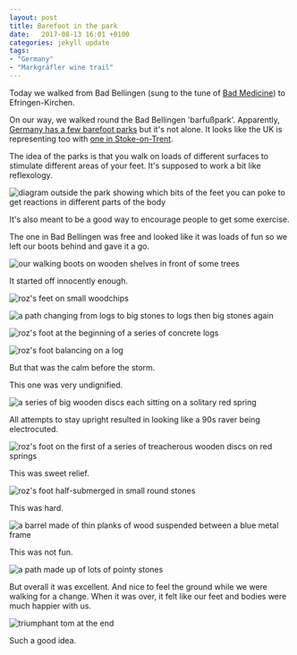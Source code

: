 ```yaml
---
layout: post
title: Barefoot in the park
date:   2017-08-13 16:01 +0100
categories: jekyll update
tags: 
- "Germany"
- "Markgräfler wine trail"
---
```


Today we walked from Bad Bellingen (sung to the tune of [Bad Medicine](https://youtu.be/eOUtsybozjg?t=46s)) to Efringen-Kirchen. 

On our way, we walked round the Bad Bellingen 'barfußpark'. Apparently, [Germany has a few barefoot parks](http://www.barfusspark.info/en/park.htm) but it's not alone. It looks like the UK is representing too with [one in Stoke-on-Trent](http://www.trentham.co.uk/trentham-gardens/western-pleasure-ground/barefoot-walk).

The idea of the parks is that you walk on loads of different surfaces to stimulate different areas of your feet. It's supposed to work a bit like reflexology. 

![diagram outside the park showing which bits of the feet you can poke to get reactions in different parts of the body](https://github.com/tombye/trexit/raw/gh-pages/assets/images/barefoot-park-diagram.jpg)

It's also meant to be a good way to encourage people to get some exercise. 

The one in Bad Bellingen was free and looked like it was loads of fun so we left our boots behind and gave it a go. 

![our walking boots on wooden shelves in front of some trees](https://github.com/tombye/trexit/raw/gh-pages/assets/images/our-walking-boots-on-wooden-shelves.jpg)

It started off innocently enough.

![roz's feet on small woodchips](https://github.com/tombye/trexit/raw/gh-pages/assets/images/rozs-foot-on-small-woodchips.jpg)

![a path changing from logs to big stones to logs then big stones again](https://github.com/tombye/trexit/raw/gh-pages/assets/images/path-of-logs-and-big-stones.jpg)

![roz's foot at the beginning of a series of concrete logs](https://github.com/tombye/trexit/raw/gh-pages/assets/images/rozs-foot-on-first-of-several-concrete-logs.jpg)

![roz's foot balancing on a log](https://github.com/tombye/trexit/raw/gh-pages/assets/images/rozs-foot-on-log.jpg)

But that was the calm before the storm. 

This one was very undignified. 

![a series of big wooden discs each sitting on a solitary red spring](https://github.com/tombye/trexit/raw/gh-pages/assets/images/five-wooden-discs-with-spring-supports.jpg)

All attempts to stay upright resulted in looking like a 90s raver being electrocuted.

![roz's foot on the first of a series of treacherous wooden discs on red springs](https://github.com/tombye/trexit/raw/gh-pages/assets/images/rozs-foot-on-first-of-several-wooden-discs.jpg)

This was sweet relief.

![roz's foot half-submerged in small round stones](https://github.com/tombye/trexit/raw/gh-pages/assets/images/rozs-foot-in-small-round-stones.jpg)

This was hard.  

![a barrel made of thin planks of wood suspended between a blue metal frame](https://github.com/tombye/trexit/raw/gh-pages/assets/images/wood-barrel-for-walking-with-metal-frame.jpg)

This was not fun. 

![a path made up of lots of pointy stones](https://github.com/tombye/trexit/raw/gh-pages/assets/images/path-of-pointy-stones.jpg)

But overall it was excellent. And nice to feel the ground while we were walking for a change. When it was over, it felt like our feet and bodies were much happier with us. 

![triumphant tom at the end](https://github.com/tombye/trexit/raw/gh-pages/assets/images/tom-celebrating-on-completion-of-barefoot-path.jpg)

Such a good idea. 



